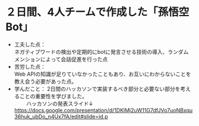# ２日間、4人チームで作成した「孫悟空Bot」
- 工夫した点：  
ネガティブワードの検出や定期的にbotに発言させる技術の導入、ランダムメンションによって会話促進を行った点
- 苦労した点：  
Web APIの知識が足りていなかったこともあり、お互いにわからないことを教え会う必要があった点。
- 学んだこと：
  2日間のハッカソンで実装するべき部分と必要ない部分を考えることの重要性を学びました。  
　　
ハッカソンの発表スライド↓
https://docs.google.com/presentation/d/1DKlMj2uW11G7dfJVo7uoNBxqu36huk_ubDo_n4Ux7fA/edit#slide=id.p
